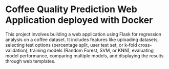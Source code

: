 # Coffee Quality Prediction Web Application deployed with Docker
This project involves building a web application using Flask for regression analysis on a coffee dataset. It includes features like uploading datasets, selecting test options (percentage split, user test set, or k-fold cross-validation), training models (Random Forest, SVM, or KNN), evaluating model performance, comparing multiple models, and displaying the results through web templates.
